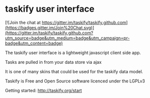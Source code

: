 taskify user interface
======================

[![Join the chat at https://gitter.im/taskify/taskify.github.com](https://badges.gitter.im/Join%20Chat.svg)](https://gitter.im/taskify/taskify.github.com?utm_source=badge&utm_medium=badge&utm_campaign=pr-badge&utm_content=badge)

The taskify user interface is a lightweight javascript client side app.

Tasks are pulled in from your data store via ajax

It is one of many skins that could be used for the taskify data model.

Taskify is Free and Open Source software licenced under the LGPLv3

Getting started: http://taskify.org/start
